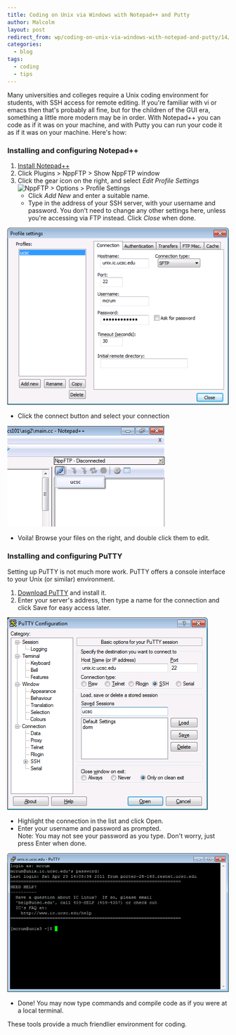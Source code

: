 ```yaml
---
title: Coding on Unix via Windows with Notepad++ and Putty
author: Malcolm
layout: post
redirect_from: wp/coding-on-unix-via-windows-with-notepad-and-putty/14/
categories:
  - blog
tags:
  - coding
  - tips
---
```

Many universities and colleges require a Unix coding environment for students, with SSH access for remote editing. If you're familiar with vi or emacs then that's probably all fine, but for the children of the GUI era, something a little more modern may be in order. With Notepad++ you can code as if it was on your machine, and with Putty you can run your code it as if it was on your machine. Here's how:

### Installing and configuring Notepad++

1. [Install Notepad++][1]
2. Click Plugins > NppFTP > Show NppFTP window
3. Click the gear icon on the right, and select *Edit Profile Settings* 
![NppFTP > Options > Profile Settings](nppftp.png)
   * Click *Add New* and enter a suitable name.
   * Type in the address of your SSH server, with your username and password. You don't need to change any other settings here, unless you're accessing via FTP instead. Click *Close* when done. 

![Profile Settings](/assets/npp_profile.png)

   * Click the connect button and select your connection 

![Select your connection](/assets/npp_connect.png)

   * Voila! Browse your files on the right, and double click them to edit.
            
### Installing and configuring PuTTY

Setting up PuTTY is not much more work. PuTTY offers a console interface to your Unix (or similar) environment.
            
1. [Download PuTTY][2] and install it.
2. Enter your server's address, then type a name for the connection and click Save for easy access later. 

![Enter your server name and save the connection](/assets/putty.png)

* Highlight the connection in the list and click Open.
* Enter your username and password as prompted.  
  Note: You may not see your password as you type. Don't worry, just press Enter when done.
 
![Done!](/assets/putty_terminal.png)
* Done! You may now type commands and compile code as if you were at a local terminal.
                    
These tools provide a much friendlier environment for coding.

 [1]: http://notepad-plus-plus.org/download
 [2]: http://www.chiark.greenend.org.uk/~sgtatham/putty/download.html